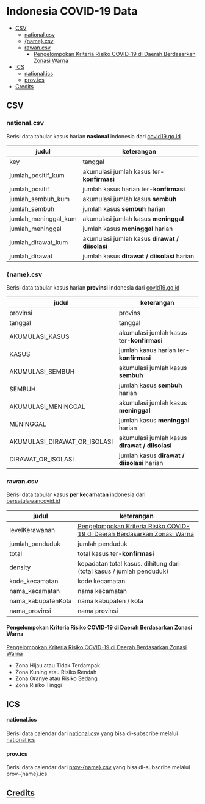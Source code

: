 # Indonesia COVID-19 Data

- [CSV](#csv)
  - [national.csv](#nationalcsv)
  - [{name}.csv](#namecsv)
  - [rawan.csv](#rawancsv)
    - [Pengelompokan Kriteria Risiko COVID-19 di Daerah Berdasarkan Zonasi Warna](#pengelompokan-kriteria-risiko-covid-19-di-daerah-berdasarkan-zonasi-warna)
- [ICS](#ics)
    - [national.ics](#nationalics)
    - [prov.ics](#provics)
- [Credits](#credits)

## CSV

### national.csv

Berisi data tabular kasus harian **nasional** indonesia dari [covid19.go.id](https://covid19.go.id/peta-sebaran)

| judul                | keterangan                                     |
| -------------------- | ---------------------------------------------- |
| key                  | tanggal                                        |
| jumlah_positif_kum   | akumulasi jumlah kasus ter-**konfirmasi**      |
| jumlah_positif       | jumlah kasus harian ter-**konfirmasi**         |
| jumlah_sembuh_kum    | akumulasi jumlah kasus **sembuh**              |
| jumlah_sembuh        | jumlah kasus **sembuh** harian                 |
| jumlah_meninggal_kum | akumulasi jumlah kasus **meninggal**           |
| jumlah_meninggal     | jumlah kasus **meninggal** harian              |
| jumlah_dirawat_kum   | akumulasi jumlah kasus **dirawat / diisolasi** |
| jumlah_dirawat       | jumlah kasus **dirawat / diisolasi** harian    |

### {name}.csv

Berisi data tabular kasus harian **provinsi** indonesia dari [covid19.go.id](https://covid19.go.id/peta-sebaran)

| judul                        | keterangan                                     |
| ---------------------------- | ---------------------------------------------- |
| provinsi                     | provins                                        |
| tanggal                      | tanggal                                        |
| AKUMULASI_KASUS              | akumulasi jumlah kasus ter-**konfirmasi**      |
| KASUS                        | jumlah kasus harian ter-**konfirmasi**         |
| AKUMULASI_SEMBUH             | akumulasi jumlah kasus **sembuh**              |
| SEMBUH                       | jumlah kasus **sembuh** harian                 |
| AKUMULASI_MENINGGAL          | akumulasi jumlah kasus **meninggal**           |
| MENINGGAL                    | jumlah kasus **meninggal** harian              |
| AKUMULASI_DIRAWAT_OR_ISOLASI | akumulasi jumlah kasus **dirawat / diisolasi** |
| DIRAWAT_OR_ISOLASI           | jumlah kasus **dirawat / diisolasi** harian    |

### rawan.csv

Berisi data tabular kasus **per kecamatan** indonesia dari [bersatulawancovid.id](https://www.bersatulawancovid.id/)

| judul              | keterangan                                                                                                                                              |
| ------------------ | ------------------------------------------------------------------------------------------------------------------------------------------------------- |
| levelKerawanan     | [Pengelompokan Kriteria Risiko COVID-19 di Daerah Berdasarkan Zonasi Warna](#pengelompokan-kriteria-risiko-covid-19-di-daerah-berdasarkan-zonasi-warna) |
| jumlah_penduduk    | jumlah penduduk                                                                                                                                         |
| total              | total kasus ter-**konfirmasi**                                                                                                                          |
| density            | kepadatan total kasus. dihitung dari (total kasus / jumlah penduduk)                                                                                    |
| kode_kecamatan     | kode kecamatan                                                                                                                                          |
| nama_kecamatan     | nama kecamatan                                                                                                                                          |
| nama_kabupatenKota | nama kabupaten / kota                                                                                                                                   |
| nama_provinsi      | nama provinsi                                                                                                                                           |

#### Pengelompokan Kriteria Risiko COVID-19 di Daerah Berdasarkan Zonasi Warna

[Pengelompokan Kriteria Risiko COVID-19 di Daerah Berdasarkan Zonasi Warna](https://bnpb.go.id/berita/pengelompokan-kriteria-risiko-covid19-di-daerah-berdasarkan-zonasi-warna)

- Zona Hijau atau Tidak Terdampak
- Zona Kuning atau Risiko Rendah
- Zona Oranye atau Risiko Sedang
- Zona Risiko Tinggi

## ICS

#### national.ics

Berisi data calendar dari [national.csv](#nationalcsv) yang bisa di-subscribe melalui [national.ics](https://github.com/aiosk/covidn/raw/master/dist/national.ics)

#### prov.ics

Berisi data calendar dari [prov-{name}.csv](#prov-namecsv) yang bisa di-subscribe melalui prov-{name}.ics

## [Credits](https://github.com/aiosk/covidn/#credits)
